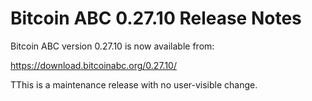 # Bitcoin ABC 0.27.10 Release Notes

Bitcoin ABC version 0.27.10 is now available from:

  <https://download.bitcoinabc.org/0.27.10/>

TThis is a maintenance release with no user-visible change.
